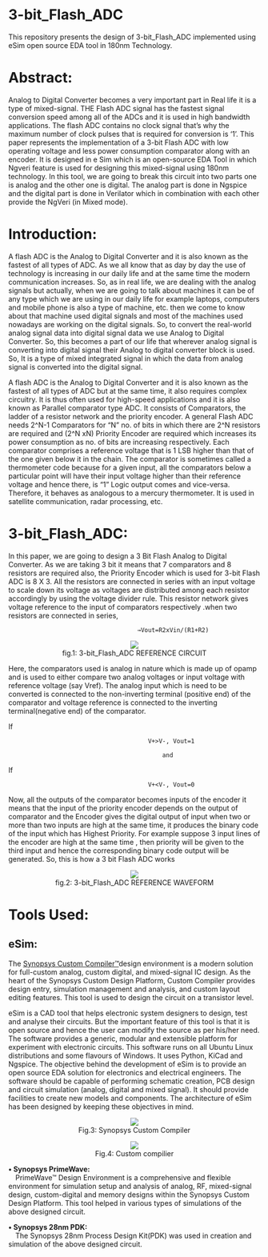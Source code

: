 # 3-bit_Flash_ADC

This repository presents the design of 3-bit_Flash_ADC implemented using eSim open source EDA tool in 180nm Technology.


# Abstract:
Analog to Digital Converter becomes a very important part in Real life it is a type of mixed-signal. THE Flash ADC signal has the fastest signal conversion speed among all of the
ADCs and it is used in high bandwidth applications. The flash ADC contains no clock signal that’s why the maximum number of clock pulses that is required for conversion is ‘1’.
This paper represents the implementation of a 3-bit Flash ADC with low operating voltage and less power consumption comparator along with an encoder. It is designed in e Sim which
is an open-source EDA Tool in which Ngveri feature is used for designing this mixed-signal using 180nm technology. In this tool, we are going to break this circuit into two parts
one is analog and the other one is digital. The analog part is done in Ngspice and the digital part is done in Verilator which in combination with each other provide the NgVeri
(in Mixed mode).

# Introduction:
A flash ADC is the Analog to Digital Converter and it is also known as the fastest of all types of ADC. As we all know that as day by day the use of technology is increasing in
our daily life and at the same time the modern communication increases. So, as in real life, we are dealing with the analog signals but actually, when we are going to talk about
machines it can be of any type which we are using in our daily life for example laptops, computers and mobile phone is also a type of machine, etc. then we come to know about
that machine used digital signals and most of the machines used nowadays are working on the digital signals. So, to convert the real-world analog signal data into digital signal
data we use Analog to Digital Converter. So, this becomes a part of our life that wherever analog signal is converting into digital signal their Analog to digital converter
block is used. So, It is a type of mixed integrated signal in which the data from analog signal is converted into the digital signal.

A flash ADC is the Analog to Digital Converter and it is also known as the fastest of all types of ADC but at the same time, it also requires complex circuitry. It is thus often
used for high-speed applications and it is also known as Parallel comparator type ADC. It consists of Comparators, the ladder of a resistor network and the priority encoder. A
general Flash ADC needs 2^N-1 Comparators for “N” no. of bits in which there are 2^N resistors are required and (2^N xN) Priority Encoder are required which increases its power
consumption as no. of bits are increasing respectively. Each comparator comprises a reference voltage that is 1 LSB higher than that of the one given below it in the chain. The
comparator is sometimes called a thermometer code because for a given input, all the comparators below a particular point will have their input voltage higher than their reference
voltage and hence there, is “1” Logic output comes and vice-versa. Therefore, it behaves as analogous to a mercury thermometer. It is used in satellite communication, radar
processing, etc.

# 3-bit_Flash_ADC:

In this paper, we are going to design a 3 Bit Flash Analog to Digital Converter. As we are taking 3 bit it means that 7 comparators and 8 resistors are required also, the
Priority Encoder which is used for 3-bit Flash ADC is 8 X 3. All the resistors are connected in series with an input voltage to scale down its voltage as voltages are
distributed among each resistor accordingly by using the voltage divider rule. This resistor network gives voltage reference to the input of comparators respectively .when two
resistors are connected in series,


                                        →Vout=R2xVin/(R1+R2)


</p>
<p align="center">
  <img src="https://user-images.githubusercontent.com/90523478/156239808-f3ac8304-9bab-47c9-b006-ba6aec04f277.jpg"></br>
   fig.1: 3-bit_Flash_ADC REFERENCE CIRCUIT 
</p>



Here, the comparators used is analog in nature which is made up of opamp and is used to either compare two analog voltages or input voltage with reference voltage (say Vref).
The analog input which is need to be converted is connected to the non-inverting terminal (positive end) of the comparator and voltage reference is connected to the inverting
terminal(negative end) of the comparator.

If                                          

                                           V+>V-, Vout=1
                                                                              
                                               and
If                                          

                                           V+<V-, Vout=0


Now, all the outputs of the comparator becomes inputs of the encoder it means that the input of the priority encoder depends on the output of comparator and the Encoder gives
the digital output of input when two or more than two inputs are high at the same time, it produces the binary code of the input which has Highest Priority. For example suppose
3 input lines of the encoder are high at the same time , then priority will be given to the third input and hence the corresponding binary code output will be generated. So,
this is how a 3 bit Flash ADC works

</p>
<p align="center">
  <img src="https://user-images.githubusercontent.com/90523478/156240611-b70a3973-1b8c-40ff-a960-e4428380ad88.jpg"></br>
   fig.2: 3-bit_Flash_ADC REFERENCE WAVEFORM 
</p>


# Tools Used:

## eSim:
 The [Synopsys Custom Compiler™](https://www.synopsys.com/implementation-and-signoff/custom-design-platform/custom-compiler.html)design environment is a modern solution for
 full-custom analog, custom digital, and mixed-signal IC design. As the heart of the Synopsys Custom Design Platform, Custom Compiler provides design entry, simulation
 management and analysis, and custom layout editing features. This tool is used to design the circuit on a transistor level.

eSim is a CAD tool that helps electronic system designers to design, test and analyse their circuits. But the important feature of this tool is that it is open source and hence
the user can modify the source as per his/her need. The software provides a generic, modular and extensible platform for experiment with electronic circuits. This software runs
on all Ubuntu Linux distributions and some flavours of Windows. It uses Python, KiCad and Ngspice.
    The objective behind the development of eSim is to provide an open source EDA solution for electronics and electrical engineers. The software should be capable of performing
schematic creation, PCB design and circuit simulation (analog, digital and mixed signal). It should provide facilities to create new models and components. The architecture of
eSim has been designed by keeping these objectives in mind.

</p>
<p align="center">
  <img src="https://user-images.githubusercontent.com/90523478/155798629-823e7866-48e3-4f3b-a955-8f02852f69e8.png"></br>
  Fig.3: Synopsys Custom Compiler
</p>

</p>
<p align="center">
  <img src="https://user-images.githubusercontent.com/90523478/155771943-0d7497e0-e352-4623-bbb0-d33448571970.png"></br>
  Fig.4: Custom compilier
</p>

<b>• Synopsys PrimeWave:</b></br>
&emsp;PrimeWave™ Design Environment is a comprehensive and flexible environment for simulation setup and analysis of analog, RF, mixed-signal design, custom-digital and memory
designs within the Synopsys Custom Design Platform. This tool helped in various types of simulations of the above designed circuit.

<b>• Synopsys 28nm PDK:</b></br>
&emsp;The Synopsys 28nm Process Design Kit(PDK) was used in creation and simulation of the above designed circuit.

